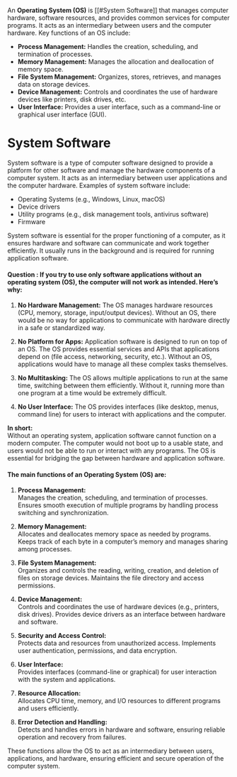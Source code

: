 An **Operating System (OS)** is [[#System Software]] that manages computer hardware, software resources, and provides common services for computer programs. It acts as an intermediary between users and the computer hardware. Key functions of an OS include:

- **Process Management:** Handles the creation, scheduling, and termination of processes.
- **Memory Management:** Manages the allocation and deallocation of memory space.
- **File System Management:** Organizes, stores, retrieves, and manages data on storage devices.
- **Device Management:** Controls and coordinates the use of hardware devices like printers, disk drives, etc.
- **User Interface:** Provides a user interface, such as a command-line or graphical user interface (GUI).

# System Software
System software is a type of computer software designed to provide a platform for other software and manage the hardware components of a computer system. It acts as an intermediary between user applications and the computer hardware. Examples of system software include:

- Operating Systems (e.g., Windows, Linux, macOS)
- Device drivers
- Utility programs (e.g., disk management tools, antivirus software)
- Firmware

System software is essential for the proper functioning of a computer, as it ensures hardware and software can communicate and work together efficiently. It usually runs in the background and is required for running application software.

#### Question : If you try to use only software applications without an operating system (OS), the computer will not work as intended. Here’s why:

1. **No Hardware Management:** The OS manages hardware resources (CPU, memory, storage, input/output devices). Without an OS, there would be no way for applications to communicate with hardware directly in a safe or standardized way.
    
2. **No Platform for Apps:** Application software is designed to run on top of an OS. The OS provides essential services and APIs that applications depend on (file access, networking, security, etc.). Without an OS, applications would have to manage all these complex tasks themselves.
    
3. **No Multitasking:** The OS allows multiple applications to run at the same time, switching between them efficiently. Without it, running more than one program at a time would be extremely difficult.
    
4. **No User Interface:** The OS provides interfaces (like desktop, menus, command line) for users to interact with applications and the computer.

**In short:**  
Without an operating system, application software cannot function on a modern computer. The computer would not boot up to a usable state, and users would not be able to run or interact with any programs. The OS is essential for bridging the gap between hardware and application software.


#### The main functions of an Operating System (OS) are:

1. **Process Management:**  
    Manages the creation, scheduling, and termination of processes. Ensures smooth execution of multiple programs by handling process switching and synchronization.
    
2. **Memory Management:**  
    Allocates and deallocates memory space as needed by programs. Keeps track of each byte in a computer’s memory and manages sharing among processes.
    
3. **File System Management:**  
    Organizes and controls the reading, writing, creation, and deletion of files on storage devices. Maintains the file directory and access permissions.
    
4. **Device Management:**  
    Controls and coordinates the use of hardware devices (e.g., printers, disk drives). Provides device drivers as an interface between hardware and software.
    
5. **Security and Access Control:**  
    Protects data and resources from unauthorized access. Implements user authentication, permissions, and data encryption.
    
6. **User Interface:**  
    Provides interfaces (command-line or graphical) for user interaction with the system and applications.
    
7. **Resource Allocation:**  
    Allocates CPU time, memory, and I/O resources to different programs and users efficiently.
    
8. **Error Detection and Handling:**  
    Detects and handles errors in hardware and software, ensuring reliable operation and recovery from failures.
    

These functions allow the OS to act as an intermediary between users, applications, and hardware, ensuring efficient and secure operation of the computer system.
